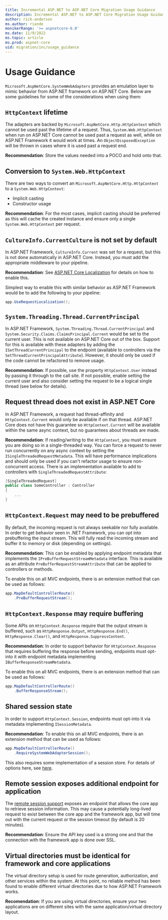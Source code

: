 ```yaml
---
title: Incremental ASP.NET to ASP.NET Core Migration Usage Guidance
description: Incremental ASP.NET to ASP.NET Core Migration Usage Guidance
author: rick-anderson
ms.author: riande
monikerRange: '>= aspnetcore-6.0'
ms.date: 11/9/2022
ms.topic: article
ms.prod: aspnet-core
uid: migration/inc/usage_guidance
---
```


# Usage Guidance

`Microsoft.AspNetCore.SystemWebAdapters` provides an emulation layer to mimic behavior from ASP.NET framework on ASP.NET Core. Below are some guidelines for some of the considerations when using them:

## `HttpContext` lifetime

The adapters are backed by `Microsoft.AspNetCore.Http.HttpContext` which cannot be used past the lifetime of a request. Thus, `System.Web.HttpContext` when run on ASP.NET Core cannot be used past a request as well, while on ASP.NET Framework it would work at times. An `ObjectDisposedException` will be thrown in cases where it is used past a request end.

**Recommendation**: Store the values needed into a POCO and hold onto that.

## Conversion to `System.Web.HttpContext`

There are two ways to convert an `Microsoft.AspNetCore.Http.HttpContext` to a `System.Web.HttpContext`:

- Implicit casting
- Constructor usage

**Recommendation**: For the most cases, implicit casting should be preferred as this will cache the created instance and ensure only a single `System.Web.HttpContext` per request.

## `CultureInfo.CurrentCulture` is not set by default

In ASP.NET Framework, `CultureInfo.Current` was set for a request, but this is not done automatically in ASP.NET Core. Instead, you must add the appropriate middleware to your pipeline.

**Recommendation**: See [ASP.NET Core Localization](/aspnet/core/fundamentals/localization#localization-middleware) for details on how to enable this.

Simplest way to enable this with similar behavior as ASP.NET Framework would be to add the following to your pipeline:

```csharp
app.UseRequestLocalization();
```

## `System.Threading.Thread.CurrentPrincipal`

In ASP.NET Framework, `System.Threading.Thread.CurrentPrincipal` and `System.Security.Claims.ClaimsPrincipal.Current` would be set to the current user. This is not available on ASP.NET Core out of the box. Support for this is available with these adapters by adding the `ISetThreadCurrentPrincipal` to the endpoint (available to controllers via the `SetThreadCurrentPrincipalAttribute`). However, it should only be used if the code cannot be refactored to remove usage.

**Recommendation**: If possible, use the property `HttpContext.User` instead by passing it through to the call site. If not possible, enable setting the current user and also consider setting the request to be a logical single thread (see below for details).

## Request thread does not exist in ASP.NET Core

In ASP.NET Framework, a request had thread-affinity and `HttpContext.Current` would only be available if on that thread. ASP.NET Core does not have this guarantee so `HttpContext.Current` will be available within the same async context, but no guarantees about threads are made.

**Recommendation**: If reading/writing to the `HttpContext`, you must ensure you are doing so in a single-threaded way. You can force a request to never run concurrently on any async context by setting the `ISingleThreadedRequestMetadata`. This will have performance implications and should only be used if you can't refactor usage to ensure non-concurrent access. There is an implementation available to add to controllers with `SingleThreadedRequestAttribute`:


```csharp
[SingleThreadedRequest]
public class SomeController : Controller
{
    ...
} 
```

## `HttpContext.Request` may need to be prebuffered

By default, the incoming request is not always seekable nor fully available. In order to get behavior seen in .NET Framework, you can opt into prebuffering the input stream. This will fully read the incoming stream and buffer it to memory or disk (depending on settings). 

**Recommendation**: This can be enabled by applying endpoint metadata that implements the `IPreBufferRequestStreamMetadata` interface. This is available as an attribute `PreBufferRequestStreamAttribute` that can be applied to controllers or methods.

To enable this on all MVC endpoints, there is an extension method that can be used as follows:

```cs
app.MapDefaultControllerRoute()
    .PreBufferRequestStream();
```

## `HttpContext.Response` may require buffering

Some APIs on `HttpContext.Response` require that the output stream is buffered, such as `HttpResponse.Output`, `HttpResponse.End()`, `HttpResponse.Clear()`, and `HttpResponse.SuppressContent`.

**Recommendation**: In order to support behavior for `HttpContext.Response` that requires buffering the response before sending, endpoints must opt-into it with endpoint metadata implementing `IBufferResponseStreamMetadata`.

To enable this on all MVC endpoints, there is an extension method that can be used as follows:

```cs
app.MapDefaultControllerRoute()
    .BufferResponseStream();
```

## Shared session state

In order to support `HttpContext.Session`, endpoints must opt-into it via metadata implementing `ISessionMetadata`.

**Recommendation**: To enable this on all MVC endpoints, there is an extension method that can be used as follows:

```cs
app.MapDefaultControllerRoute()
    .RequireSystemWebAdapterSession();
```

This also requires some implementation of a session store. For details of options here, see [here](xref:migration/inc/session).

## Remote session exposes additional endpoint for application

The [remote session support](xref:migration/inc/remote-session) exposes an endpoint that allows the core app to retrieve session information. This may cause a potentially long-lived request to exist between the core app and the framework app, but will time out with the current request or the session timeout (by default is 20 minutes).

**Recommendation**: Ensure the API key used is a strong one and that the connection with the framework app is done over SSL.

## Virtual directories must be identical for framework and core applications

The virtual directory setup is used for route generation, authorization, and other services within the system. At this point, no reliable method has been found to enable different virtual directories due to how ASP.NET Framework works.

**Recomendation**: If you are using virtual directories, ensure your two applications are on different sites with the same application/virtual directory layout.
